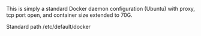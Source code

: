 This is simply a standard Docker daemon configuration (Ubuntu) with proxy, tcp port open, and container size extended to 70G.

Standard path /etc/default/docker
